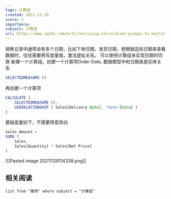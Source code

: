 ```yaml
---
tags: 计算组
created: 2021-11-29
score: 5
importance:
subject: 计算组
url: https://www.sqlbi.com/articles/using-calculation-groups-to-switch-between-dates
---
```


销售记录中通常会有多个日期，比如下单日期，发货日期，想根据这些日期来查看数据时，往往需要再写度量值，激活虚拟关系。
可以使用计算组来实现日期的切换 
新建一个计算组，创建一个计算项Order Date, 数据模型中和日期表是实体关系 
```js
SELECTEDMEASURE ()
```
再创建一个计算项
```js
CALCULATE ( 
    SELECTEDMEASURE (),
    USERELATIONSHIP ( Sales[Delivery Date], 'Date'[Date] )
)
```

基础度量如下，不需要特意改动
```js
Sales Amount =
SUMX (
	Sales,
	Sales[Quantity] * Sales[Net Price]
)
```
![[Pasted image 20211129114338.png]]


## 相关阅读
```dataview
list from "案例" where subject = "计算组" 
```